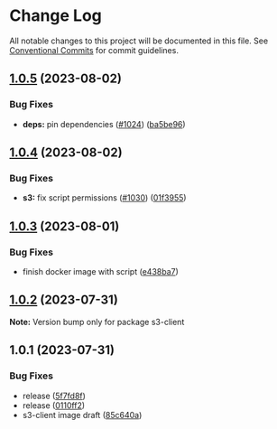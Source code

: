 # Change Log

All notable changes to this project will be documented in this file.
See [Conventional Commits](https://conventionalcommits.org) for commit guidelines.

## [1.0.5](https://github.com/SocialGouv/docker/compare/s3-client@1.0.4...s3-client@1.0.5) (2023-08-02)


### Bug Fixes

* **deps:** pin dependencies ([#1024](https://github.com/SocialGouv/docker/issues/1024)) ([ba5be96](https://github.com/SocialGouv/docker/commit/ba5be962e8a81720a662076ab96996e06eac42b9))





## [1.0.4](https://github.com/SocialGouv/docker/compare/s3-client@1.0.3...s3-client@1.0.4) (2023-08-02)


### Bug Fixes

* **s3:** fix script permissions ([#1030](https://github.com/SocialGouv/docker/issues/1030)) ([01f3955](https://github.com/SocialGouv/docker/commit/01f3955d71d8e1c5f8ebd813ef12cb245314eada))





## [1.0.3](https://github.com/SocialGouv/docker/compare/s3-client@1.0.2...s3-client@1.0.3) (2023-08-01)


### Bug Fixes

* finish docker image with script ([e438ba7](https://github.com/SocialGouv/docker/commit/e438ba7059159d81d87284f4a11db6224243820c))





## [1.0.2](https://github.com/SocialGouv/docker/compare/s3-client@1.0.1...s3-client@1.0.2) (2023-07-31)

**Note:** Version bump only for package s3-client





## 1.0.1 (2023-07-31)


### Bug Fixes

* release ([5f7fd8f](https://github.com/SocialGouv/docker/commit/5f7fd8f82a27e453471d22b11437cfd1e011530a))
* release ([0110ff2](https://github.com/SocialGouv/docker/commit/0110ff23870b4854aa97a44065a960fc08769a72))
* s3-client image draft ([85c640a](https://github.com/SocialGouv/docker/commit/85c640aa498fc299c202cf558f66389a409d7fc8))
